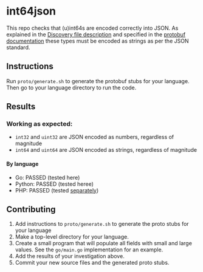 # int64json


This repo checks that (u)int64s are encoded correctly into JSON. As explained in the [Discovery file description](https://developers.google.com/discovery/v1/type-format) and specified in the [protobuf documentation](https://developers.google.com/protocol-buffers/docs/proto3#json) these types must be encoded as strings as per the JSON standard.

## Instructions

Run `proto/generate.sh` to generate the protobuf stubs for your language. Then go to your language directory to run the code.

## Results

### Working as expected:

* `int32` and `uint32` are JSON encoded as numbers, regardless of magnitude
* `int64` and `uint64` are JSON encoded as strings, regardless of magnitude

#### By language

 - Go: PASSED (tested here)
 - Python: PASSED (tested heree)
 - PHP: PASSED (tested [separately](https://github.com/googleapis/gapic-generator-php/pull/304))
 



## Contributing

1. Add instructions to `proto/generate.sh` to generate the proto stubs for your language
2. Make a top-level directory for your language.
3. Create a small program that will populate all fields with small and large values. See the `go/main.go` implementation for an example.
4. Add the results of your investigation above.
5. Commit your new source files and the generated proto stubs.
